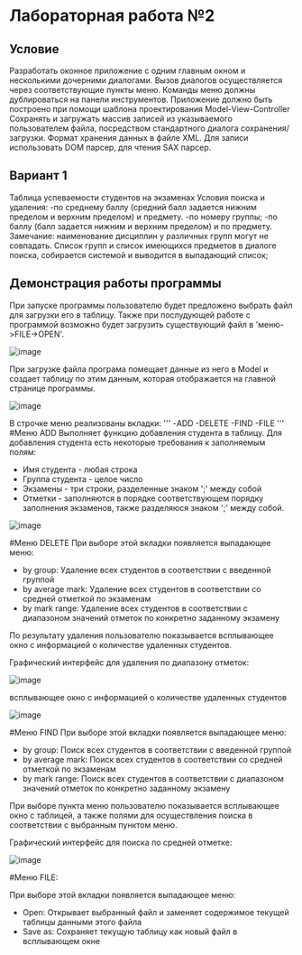 # Лабораторная работа №2
## Условие
Разработать оконное приложение с одним главным окном и несколькими дочерними диалогами.
 Вызов диалогов осуществляется через соответствующие пункты меню.
 Команды меню должны дублироваться на панели инструментов. 
 Приложение должно быть построено при помощи шаблона проектирования Model-View-Controller
 Сохранять и загружать массив записей из указываемого пользователем файла,
 посредством стандартного диалога сохранения/загрузки. 
Формат хранения данных в файле XML. Для записи использовать DOM парсер, для чтения SAX парсер.


## Вариант 1
 Таблица успеваемости студентов на экзаменах
Условия поиска и удаления:
-по среднему баллу (средний балл задается нижним пределом и верхним пределом) и предмету. 
-по номеру группы;
-по баллу (балл задается нижним и верхним пределом) и по предмету.
Замечание: наименование дисциплин у различных групп могут не совпадать.
 Список групп и список имеющихся предметов в диалоге поиска, собирается системой и выводится в выпадающий список;


##  Демонстрация работы программы
При запуске программы пользователю будет предложено выбрать файл для загрузки его в таблицу.
Также при послудующей работе с программой возможно будет загрузить существующий файл в 'меню->FILE->OPEN'.

![image]()

При загрузке файла програма помещает данные из него в Model и создает таблицу по этим данным, которая отображается на главной странице программы.

![image]()

В строчке меню реализованы вкладки:
'''
-ADD
-DELETE
-FIND
-FILE
'''
#Меню ADD
Выполняет функцию добавления студента в таблицу.
Для добавления студента есть некоторые требования к заполняемым полям:
- Имя студента - любая строка
- Группа студента - целое число
- Экзамены - три строки, разделенные знаком ';' между собой
- Отметки - заполняются в порядке соответствующем порядку заполнения экзаменов, также разделяюся знаком ';' между собой.

![image]()



#Меню DELETE
При выборе этой вкладки появляется выпадающее меню:
- by group:
Удаление всех студентов в соответствии с введенной группой
- by average mark:
Удаление всех студентов в соответствии со средней отметкой по экзаменам
- by mark range:
Удаление всех студентов в соответствии с диапазоном значений отметок по конкретно заданному экзамену

По результату удаления пользователю показывается всплывающее окно с информацией о количестве удаленных студентов.

Графический интерфейс для удаления по диапазону отметок:

![image]()

всплывающее окно с информацией о количестве удаленных студентов

![image]()



#Меню FIND
При выборе этой вкладки появляется выпадающее меню:
- by group:
Поиск всех студентов в соответствии с введенной группой 
- by average mark:
Поиск всех студентов в соответствии со средней отметкой по экзаменам
- by mark range:
Поиск всех студентов в соответствии с диапазоном значений отметок по конкретно заданному экзамену

При выборе пункта меню пользователю показывается всплывающее окно с таблицей, а также полями для осуществления поиска в соответствии с выбранным пунктом меню.

Графический интерфейс для поиска по средней отметке:

![image]()

#Меню FILE:
	
При выборе этой вкладки появляется выпадающее меню:
- Open:
Открывает выбранный файл и заменяет содержимое текущей таблицы данными этого файла
- Save as:
Сохраняет текущую таблицу как новый файл в всплывающем окне



